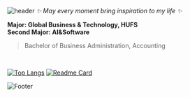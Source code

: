 ![header](https://capsule-render.vercel.app/api?type=waving&color=&height=200&section=header&text=Hellooooo:>)
*✨ May every moment bring inspiration to my life ✨* <br>

<!--
**InKyungWoo/InKyungWoo** is a ✨ _special_ ✨ repository because its `README.md` (this file) appears on your GitHub profile.

Here are some ideas to get you started:

- 🔭 I’m currently working on ...
- 🌱 I’m currently learning ...
- 👯 I’m looking to collaborate on ...
- 🤔 I’m looking for help with ...
- 💬 Ask me about ...
- 📫 How to reach me: ...
- 😄 Pronouns: ...
- ⚡ Fun fact: ...
-->


**Major: Global Business & Technology, HUFS <br> Second Major: AI&Software** <br>

> Bachelor of Business Administration, Accounting

<br>

[![Top Langs](https://github-readme-stats.vercel.app/api/top-langs/?username=InkyungWoo&layout=compact&theme=material-palenight)](https://github.com/anuraghazra/github-readme-stats) [![Readme Card](https://github-readme-stats.vercel.app/api/pin/?username=InkyungWoo&repo=Inkyung.html&theme=nightowl)](https://github.com/anuraghazra/github-readme-stats)


![Footer](https://capsule-render.vercel.app/api?type=waving&color=&height=200&section=footer)